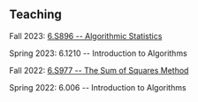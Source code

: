 ## Teaching

Fall 2023: [6.S896 -- Algorithmic Statistics](teaching/alg-stats-fall-23/alg-stats-fall-23.html)

Spring 2023: 6.1210 -- Introduction to Algorithms

Fall 2022: [6.S977 -- The Sum of Squares Method](teaching/sos-fall-22/sos-fall-22.html)

Spring 2022: 6.006 -- Introduction to Algorithms
